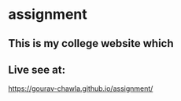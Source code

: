 # assignment
This is my college website which 
---
Live see at:
---
https://gourav-chawla.github.io/assignment/
